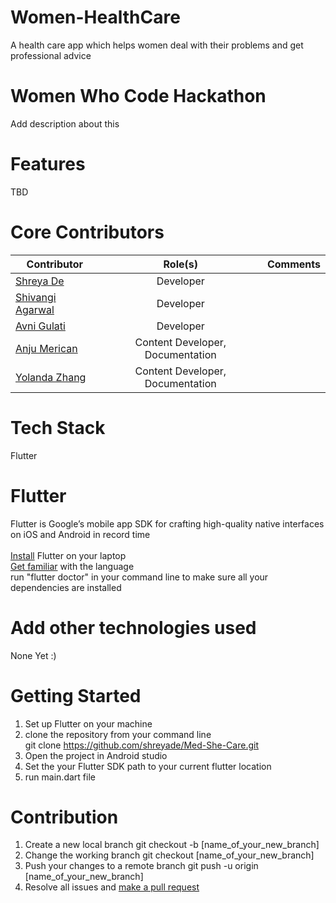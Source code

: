 # Women-HealthCare
A health care app which helps women deal with their problems and get professional advice 

# Women Who Code Hackathon
Add description about this

# Features
TBD

# Core Contributors
| Contributor        | Role(s)          | Comments  |
| ------------- |:-------------:| -----:|
|[Shreya De](https://github.com/shreyade)| Developer |  |
|[Shivangi Agarwal](https://github.com/AShivangi)| Developer |  |
|[Avni Gulati](https://github.com/avnigulati)| Developer |  |
|[Anju Merican](https://github.com/amalphonse)| Content Developer, Documentation |  |
|[Yolanda Zhang](https://github.com/Yoland-Zhang)| Content Developer, Documentation |  |


# Tech Stack
Flutter

# Flutter 
Flutter is Google’s mobile app SDK for crafting high-quality native interfaces on iOS and Android in record time <br/><br/>
[Install](https://flutter.io/get-started/install/) Flutter on your laptop <br />
[Get familiar](https://flutter.io/get-started/codelab/) with the language </br>
run "flutter doctor" in your command line to make sure all your dependencies are installed

# Add other technologies used
None Yet :)

# Getting Started 
1. Set up Flutter on your machine </br>
2. clone the repository from your command line </br>
git clone https://github.com/shreyade/Med-She-Care.git
3. Open the project in Android studio
4. Set the your Flutter SDK path to your current flutter location
5. run main.dart file

# Contribution
1. Create a new local branch
git checkout -b [name_of_your_new_branch]
2. Change the working branch
git checkout [name_of_your_new_branch]
3. Push your changes to a remote branch
git push -u origin [name_of_your_new_branch]
4. Resolve all issues and [make a pull request](https://help.github.com/articles/creating-a-pull-request/)

